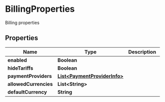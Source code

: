 

# BillingProperties

Billing properties

## Properties

| Name | Type | Description | Notes |
|------------ | ------------- | ------------- | -------------|
|**enabled** | **Boolean** |  |  [optional] |
|**hideTariffs** | **Boolean** |  |  [optional] |
|**paymentProviders** | [**List&lt;PaymentProviderInfo&gt;**](PaymentProviderInfo.md) |  |  [optional] |
|**allowedCurrencies** | **List&lt;String&gt;** |  |  [optional] |
|**defaultCurrency** | **String** |  |  [optional] |



